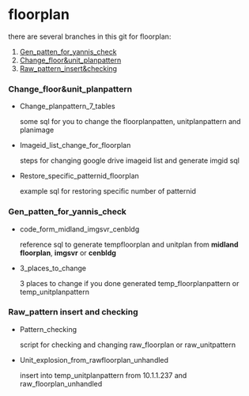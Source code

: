 # floorplan

there are several branches in this git for floorplan:

1. [Gen_patten_for_yannis_check](https://github.com/EasonNgan/floorplan/tree/Gen_patten_for_yannis_check)
2. [Change_floor&unit_planpattern](https://github.com/EasonNgan/floorplan/tree/Change_floor%26unit_planpattern)
3. [Raw_pattern_insert&checking](https://github.com/EasonNgan/floorplan/tree/Raw_pattern_insert&checking)

### Change_floor&unit_planpattern

- Change_planpattern_7_tables

  some sql for you to change the floorplanpatten, unitplanpattern and planimage

- Imageid_list_change_for_floorplan

  steps for changing google drive imageid list and generate imgid sql

- Restore_specific_patternid_floorplan

  example sql for restoring specific number of patternid

### Gen_patten_for_yannis_check

- code_form_midland_imgsvr_cenbldg

  reference sql to generate tempfloorplan and unitplan from **midland floorplan**, **imgsvr** or **cenbldg**

- 3_places_to_change

  3 places to change if you done generated temp_floorplanpattern or temp_unitplanpattern

### Raw_pattern insert and checking

- Pattern_checking
  
  script for checking and changing raw_floorplan or raw_unitpattern
  
- Unit_explosion_from_rawfloorplan_unhandled

  insert into temp_unitplanpattern from 10.1.1.237 and raw_floorplan_unhandled
